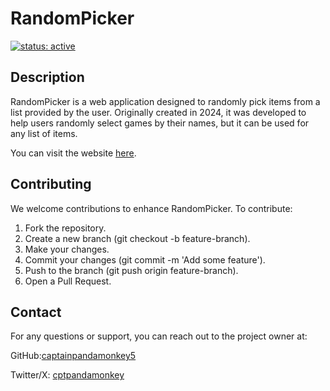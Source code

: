 # RandomPicker
[![status: active](https://opensource.twitter.dev/status/active.svg)](https://captainpandamonkey5.github.io/RandomPicker/)

## Description
RandomPicker is a web application designed to randomly pick items from a list provided by the user. Originally created in 2024, it was developed to help users randomly select games by their names, but it can be used for any list of items.

You can visit the website [here](https://captainpandamonkey5.github.io/RandomPicker/).

## Contributing
We welcome contributions to enhance RandomPicker. To contribute:

1. Fork the repository.
2. Create a new branch (git checkout -b feature-branch).
3. Make your changes.
4. Commit your changes (git commit -m 'Add some feature').
5. Push to the branch (git push origin feature-branch).
6. Open a Pull Request.

## Contact
For any questions or support, you can reach out to the project owner at:

GitHub:[captainpandamonkey5](https://github.com/CaptainPandaMonkey5)

Twitter/X: [cptpandamonkey](https://x.com/CptPandaMonkey)